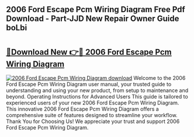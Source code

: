 ## 2006 Ford Escape Pcm Wiring Diagram Free Pdf Download - Part-JJD New Repair Owner Guide boLbi

# <h2><a href="http://dfscdu8.blite.top/?on=2006+Ford+Escape+Pcm+Wiring+Diagram">🔗Download New 👉🔴 2006 Ford Escape Pcm Wiring Diagram</a></h2>

[![2006 Ford Escape Pcm Wiring Diagram download](https://i.imgur.com/lujVjoI.png)](http://dfscdu8.blite.top/?on=2006+Ford+Escape+Pcm+Wiring+Diagram)
Welcome to the 2006 Ford Escape Pcm Wiring Diagram user manual, your trusted guide to understanding and using your new product, from setup to maintenance and beyond. Operating Instructions for Advanced Users This guide is tailored to experienced users of your new 2006 Ford Escape Pcm Wiring Diagram. This innovative 2006 Ford Escape Pcm Wiring Diagram offers a comprehensive suite of features designed to streamline your workflow. Thank You for Choosing Us! We appreciate your trust and support 2006 Ford Escape Pcm Wiring Diagram.
